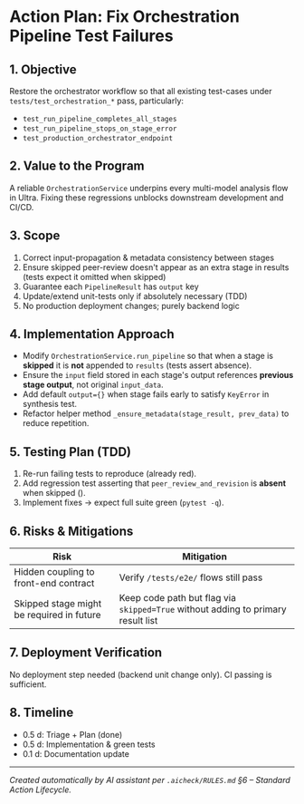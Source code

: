 # Action Plan: Fix Orchestration Pipeline Test Failures

## 1. Objective

Restore the orchestrator workflow so that all existing test-cases under `tests/test_orchestration_*` pass, particularly:

- `test_run_pipeline_completes_all_stages`
- `test_run_pipeline_stops_on_stage_error`
- `test_production_orchestrator_endpoint`

## 2. Value to the Program

A reliable `OrchestrationService` underpins every multi-model analysis flow in Ultra. Fixing these regressions unblocks downstream development and CI/CD.

## 3. Scope

1. Correct input-propagation & metadata consistency between stages
2. Ensure skipped peer-review doesn't appear as an extra stage in results (tests expect it omitted when skipped)
3. Guarantee each `PipelineResult` has `output` key
4. Update/extend unit-tests only if absolutely necessary (TDD)
5. No production deployment changes; purely backend logic

## 4. Implementation Approach

- Modify `OrchestrationService.run_pipeline` so that when a stage is **skipped** it is **not** appended to `results` (tests assert absence).
- Ensure the `input` field stored in each stage's output references **previous stage output**, not original `input_data`.
- Add default `output={}` when stage fails early to satisfy `KeyError` in synthesis test.
- Refactor helper method `_ensure_metadata(stage_result, prev_data)` to reduce repetition.

## 5. Testing Plan (TDD)

1. Re-run failing tests to reproduce (already red).
2. Add regression test asserting that `peer_review_and_revision` is **absent** when skipped (<tests already cover stop case>).
3. Implement fixes → expect full suite green (`pytest -q`).

## 6. Risks & Mitigations

| Risk                                      | Mitigation                                                                       |
| ----------------------------------------- | -------------------------------------------------------------------------------- |
| Hidden coupling to front-end contract     | Verify `/tests/e2e/` flows still pass                                            |
| Skipped stage might be required in future | Keep code path but flag via `skipped=True` without adding to primary result list |

## 7. Deployment Verification

No deployment step needed (backend unit change only). CI passing is sufficient.

## 8. Timeline

- 0.5 d: Triage + Plan (done)
- 0.5 d: Implementation & green tests
- 0.1 d: Documentation update

---

_Created automatically by AI assistant per `.aicheck/RULES.md` §6 – Standard Action Lifecycle._
